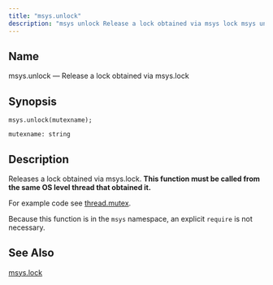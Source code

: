 ```yaml
---
title: "msys.unlock"
description: "msys unlock Release a lock obtained via msys lock msys unlock mutexname Releases a lock obtained via msys lock This function must be called from the same OS level thread that obtained it For example code see thread mutex Because this function is in the msys namespace an explicit require..."
---
```


<a name="lua.ref.msys.unlock"></a> 
## Name

msys.unlock — Release a lock obtained via msys.lock

<a name="idp24811184"></a> 
## Synopsis

`msys.unlock(mutexname);`

`mutexname: string`<a name="idp24813856"></a> 
## Description

Releases a lock obtained via msys.lock. **This function must be called from the same OS level thread that obtained it.** 

For example code see [thread.mutex](/momentum/3/3-reference/3-reference-lua-ref-thread-mutex).

Because this function is in the `msys` namespace, an explicit `require` is not necessary.

<a name="idp24818592"></a> 
## See Also

[msys.lock](/momentum/3/3-reference/3-reference-lua-ref-msys-lock)